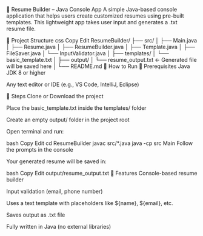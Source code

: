 📝 Resume Builder – Java Console App
A simple Java-based console application that helps users create customized resumes using pre-built templates. This lightweight app takes user input and generates a .txt resume file.

📁 Project Structure
css
Copy
Edit
ResumeBuilder/
├── src/
│   ├── Main.java
│   ├── Resume.java
│   ├── ResumeBuilder.java
│   ├── Template.java
│   ├── FileSaver.java
│   └── InputValidator.java
│
├── templates/
│   └── basic_template.txt
│
├── output/
│   └── resume_output.txt   ← Generated file will be saved here
│
└── README.md
🚀 How to Run
🧩 Prerequisites
Java JDK 8 or higher

Any text editor or IDE (e.g., VS Code, IntelliJ, Eclipse)

🔧 Steps
Clone or Download the project

Place the basic_template.txt inside the templates/ folder

Create an empty output/ folder in the project root

Open terminal and run:

bash
Copy
Edit
cd ResumeBuilder
javac src/*.java
java -cp src Main
Follow the prompts in the console

Your generated resume will be saved in:

bash
Copy
Edit
output/resume_output.txt
🧠 Features
Console-based resume builder

Input validation (email, phone number)

Uses a text template with placeholders like ${name}, ${email}, etc.

Saves output as .txt file

Fully written in Java (no external libraries)

